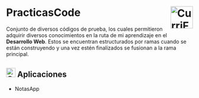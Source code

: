 # PracticasCode<picture><img align="right" valign="center" height="60" width="60" src="https://raw.githubusercontent.com/Tarikul-Islam-Anik/Telegram-Animated-Emojis/main/Objects/Keyboard.webp" alt="CurriFolio logo" /></picture>
<!--
 <img valign="center"  width="900" src="./public/PortfolioDAQM3D.png" alt="CurriFolio logo" /> 
-->
Conjunto de diversos códigos de prueba, los cuales permitieron adquirir diversos conocimientos en la ruta de mi aprendizaje en el **Desarrollo Web**. Estos se encuentran estructurados por ramas cuando se están construyendo y una vez estén finalizados se fusionan a la rama principal.

## <img src="https://raw.githubusercontent.com/Tarikul-Islam-Anik/Telegram-Animated-Emojis/main/Objects/Card%20Index%20Dividers.webp" alt="Card Index Dividers" width="25" height="25" /> Aplicaciones

- NotasApp
